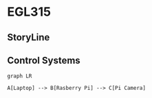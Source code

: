 # EGL315

## StoryLine


## Control Systems 

```mermaid
graph LR

A[Laptop] --> B[Rasberry Pi] --> C[Pi Camera] 

```

